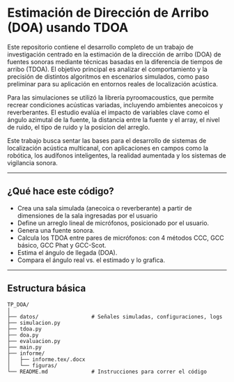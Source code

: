 #  Estimación de Dirección de Arribo (DOA) usando TDOA

Este repositorio contiene el desarrollo completo de un trabajo de investigación centrado en la estimación de la dirección de arribo (DOA) de fuentes sonoras mediante técnicas basadas en la diferencia de tiempos de arribo (TDOA). El objetivo principal es analizar el comportamiento y la precisión de distintos algoritmos en escenarios simulados, como paso preliminar para su aplicación en entornos reales de localización acústica.

Para las simulaciones se utilizó la librería pyroomacoustics, que permite recrear condiciones acústicas variadas, incluyendo ambientes anecoicos y reverberantes. El estudio evalúa el impacto de variables clave como el ángulo azimutal de la fuente, la distancia entre la fuente y el array, el nivel de ruido, el tipo de ruido y la posicion del arreglo. 

Este trabajo busca sentar las bases para el desarrollo de sistemas de localización acústica multicanal, con aplicaciones en campos como la robótica, los audífonos inteligentes, la realidad aumentada y los sistemas de vigilancia sonora.

---

## ¿Qué hace este código?

* Crea una sala simulada (anecoica o reverberante) a partir de dimensiones de la sala ingresadas por el usuario
* Define un arreglo lineal de micrófonos, posicionado por el usuario.
* Genera una fuente sonora.
* Calcula los TDOA entre pares de micrófonos: con 4 métodos CCC, GCC básico, GCC Phat y GCC-Scot.
* Estima el ángulo de llegada (DOA).
* Compara el ángulo real vs. el estimado y lo grafica.

---

## Estructura básica
```
TP_DOA/
│
├── datos/                 # Señales simuladas, configuraciones, logs
├── simulacion.py
├── tdoa.py
├── doa.py
├── evaluacion.py
├── main.py
├── informe/
│   ├── informe.tex/.docx
│   └── figuras/
└── README.md              # Instrucciones para correr el código
```
